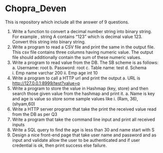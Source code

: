 # Chopra_Deven
This is repository which include all the answer of 9 questions.

1.	Write a function to convert a decimal number string into binary string. For example , string A contains “123” which is decimal value 123. Convert this string into binary string.
2.	Write a program  to read a CSV file and print the same in the output file. This csv file contains three columns having numeric value. The output file should additionally contain the sum of these numeric values.
3.	Write a program to read value from the DB. The SB scheme is as follows:
a.	Username: root
b.	Password: root
c.	Table name: test
d.	Schema  
i.	Emp name varchar 200
ii.	Emp age int 10
4.	Write a program to call a HTTP url and print the output
a.	URL is http://127.0.0.1:8999/test?value=p
5.	Write a program to store the value in Hashmap (key, store) and then search those given value from the hashmap and print it.
a.	Name is key and age is value so store some sample values like
i.	(Ram, 36), (shyam,60)
6.	Write a HTTP server program that take the print the received value read from the DB as per Q3
7.	Write a program that take the command line input and print all received inputs
8.	Write a SQL query to find the age is less than 30 and name start with S
9.	Design a nice front-end page that take user name and password and as input and validate allow the user to be authenticated and if user credential is ok, then print success else failure.

